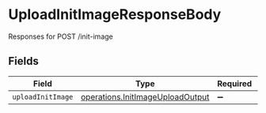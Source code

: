# UploadInitImageResponseBody

Responses for POST /init-image


## Fields

| Field                                                                                       | Type                                                                                        | Required                                                                                    | Description                                                                                 |
| ------------------------------------------------------------------------------------------- | ------------------------------------------------------------------------------------------- | ------------------------------------------------------------------------------------------- | ------------------------------------------------------------------------------------------- |
| `uploadInitImage`                                                                           | [operations.InitImageUploadOutput](../../../sdk/models/operations/initimageuploadoutput.md) | :heavy_minus_sign:                                                                          | N/A                                                                                         |